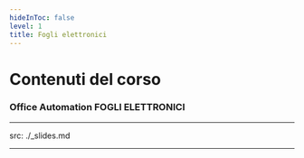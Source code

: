 ```yaml
---
hideInToc: false
level: 1
title: Fogli elettronici
---
```


# Contenuti del corso 

### Office Automation FOGLI ELETTRONICI

<Toc columns="2" maxDepth="2" minDepth="2" mode="next" />

---
src: ./_slides.md

---
